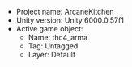 <!-- UNITY CODE ASSIST INSTRUCTIONS START -->
- Project name: ArcaneKitchen
- Unity version: Unity 6000.0.57f1
- Active game object:
  - Name: thc4_arma
  - Tag: Untagged
  - Layer: Default
<!-- UNITY CODE ASSIST INSTRUCTIONS END -->